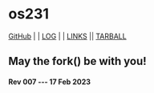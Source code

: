 ---
---
# os231

[GitHub](https://github.com/cbkadal/os231/) | | [LOG](TXT/mylog.txt) | | [LINKS](LINKS/) || [TARBALL](SandBox/cbkadal.tar.xz)

## May the fork() be with you!

#### Rev 007 --- 17 Feb 2023

